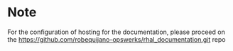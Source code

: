 # Note

For the configuration of hosting for the documentation, please proceed on the https://github.com/robequijano-opswerks/rhal_documentation.git repo
